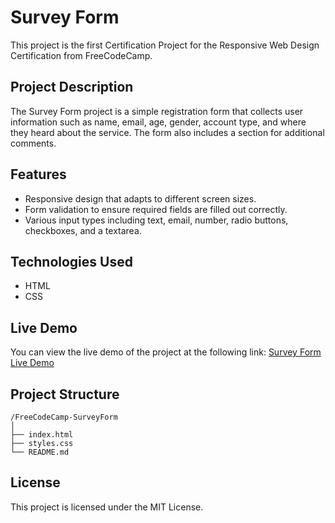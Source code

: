 # Survey Form

This project is the first Certification Project for the Responsive Web Design Certification from FreeCodeCamp.

## Project Description

The Survey Form project is a simple registration form that collects user information such as name, email, age, gender, account type, and where they heard about the service. The form also includes a section for additional comments.

## Features

- Responsive design that adapts to different screen sizes.
- Form validation to ensure required fields are filled out correctly.
- Various input types including text, email, number, radio buttons, checkboxes, and a textarea.

## Technologies Used

- HTML
- CSS

## Live Demo

You can view the live demo of the project at the following link:
[Survey Form Live Demo](https://bonanseamariano.github.io/FreeCodeCamp-SurveyForm/)

## Project Structure

```
/FreeCodeCamp-SurveyForm
│
├── index.html
├── styles.css
└── README.md
```

## License

This project is licensed under the MIT License.

